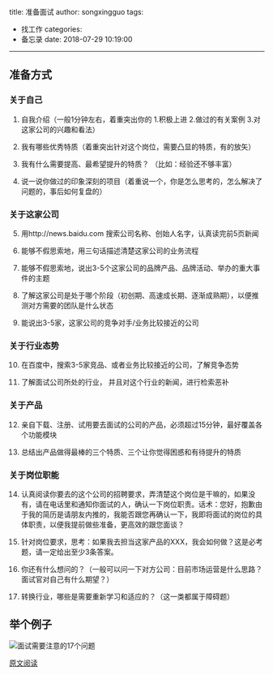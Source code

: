 title: 准备面试
author: songxingguo
tags: 
  - 找工作
categories:
  - 备忘录
date: 2018-07-29 10:19:00
---
## 准备方式

### 关于自己

  1. 自我介绍（一般1分钟左右，着重突出你的 1.积极上进 2.做过的有关案例 3.对这家公司的兴趣和看法）

  2. 我有哪些优秀特质（着重突出针对这个岗位，需要凸显的特质，有的放矢）

  3. 我有什么需要提高、最希望提升的特质？ （比如：经验还不够丰富）

  4. 说一说你做过的印象深刻的项目（着重说一个，你是怎么思考的，怎么解决了问题的，事后如何复盘的）

 <!-- more -->

### 关于这家公司

  5. 用http://news.baidu.com 搜索公司名称、创始人名字，认真读完前5页新闻

  6. 能够不假思索地，用三句话描述清楚这家公司的业务流程

  7. 能够不假思索地，说出3-5个这家公司的品牌产品、品牌活动、举办的重大事件的主题

  8. 了解这家公司是处于哪个阶段（初创期、高速成长期、逐渐成熟期），以便推测对方需要的团队是什么状态

  9. 能说出3-5家，这家公司的竞争对手/业务比较接近的公司

### 关于行业态势

  10. 在百度中，搜索3-5家竞品、或者业务比较接近的公司，了解竞争态势

  11. 了解面试公司所处的行业， 并且对这个行业的新闻，进行检索恶补

### 关于产品

  12. 亲自下载、注册、试用要去面试的公司的产品，必须超过15分钟，最好覆盖各个功能模块

  13. 总结出产品做得最棒的三个特质、三个让你觉得困惑和有待提升的特质

### 关于岗位职能

  14. 认真阅读你要去的这个公司的招聘要求，弄清楚这个岗位是干嘛的，如果没有，请在电话里和通知你面试的人，确认一下岗位职责。话术：您好，抱歉由于我的简历是请朋友内推的，我能否跟您再确认一下，我即将面试的岗位的具体职责，以便我提前做些准备，更高效的跟您面谈？

  15. 针对岗位要求，思考：如果我去担当这家产品的XXX，我会如何做？这是必考题，请一定给出至少3条答案。

  16. 你还有什么想问的？（一般可以问一下对方公司：目前市场运营是什么思路？面试官对自己有什么期望？）

  17. 转换行业，哪些是需要重新学习和适应的？（这一类都属于障碍题）

## 举个例子

![面试需要注意的17个问题](https://graphbed.qiniu.songxingguo.com/%E9%9D%A2%E8%AF%95%E9%9C%80%E8%A6%81%E6%B3%A8%E6%84%8F%E7%9A%8417%E4%B8%AA%E9%97%AE%E9%A2%98.webp)

[原文阅读](https://mp.weixin.qq.com/s?__biz=MzI4NTYyMDU0OQ==&mid=100002206&idx=1&sn=f023d729deadb84530d6df38e910f05a&chksm=6be829b45c9fa0a2932259f0f56eaab386ff767e53f0e89135b03fa121e34ea60cd1238b5f1c&mpshare=1&scene=23&srcid=08020JjCzJ0mCO8GeXbA9XV2#rd)
